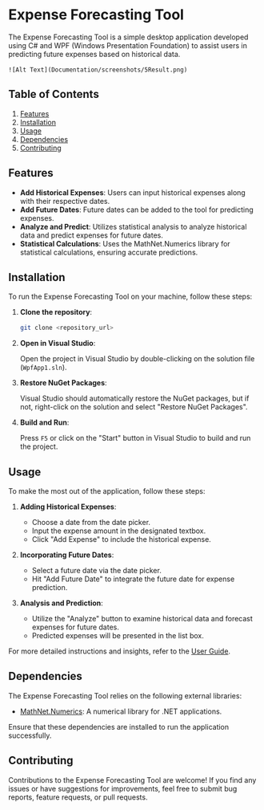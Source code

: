 # Expense Forecasting Tool

The Expense Forecasting Tool is a simple desktop application developed using C# and WPF (Windows Presentation Foundation) to assist users in predicting future expenses based on historical data.

    ![Alt Text](Documentation/screenshots/5Result.png)


## Table of Contents

1. [Features](#features)
2. [Installation](#installation)
3. [Usage](#usage)
4. [Dependencies](#dependencies)
5. [Contributing](#contributing)

## Features

- **Add Historical Expenses**: Users can input historical expenses along with their respective dates.
- **Add Future Dates**: Future dates can be added to the tool for predicting expenses.
- **Analyze and Predict**: Utilizes statistical analysis to analyze historical data and predict expenses for future dates.
- **Statistical Calculations**: Uses the MathNet.Numerics library for statistical calculations, ensuring accurate predictions.

## Installation

To run the Expense Forecasting Tool on your machine, follow these steps:

1. **Clone the repository**:

    ```bash
    git clone <repository_url>
    ```

2. **Open in Visual Studio**:

    Open the project in Visual Studio by double-clicking on the solution file (`WpfApp1.sln`).

3. **Restore NuGet Packages**:

    Visual Studio should automatically restore the NuGet packages, but if not, right-click on the solution and select "Restore NuGet Packages".

4. **Build and Run**:

    Press `F5` or click on the "Start" button in Visual Studio to build and run the project.

## Usage

To make the most out of the application, follow these steps:

1. **Adding Historical Expenses**:
    - Choose a date from the date picker.
    - Input the expense amount in the designated textbox.
    - Click "Add Expense" to include the historical expense.

2. **Incorporating Future Dates**:
    - Select a future date via the date picker.
    - Hit "Add Future Date" to integrate the future date for expense prediction.

3. **Analysis and Prediction**:
    - Utilize the "Analyze" button to examine historical data and forecast expenses for future dates.
    - Predicted expenses will be presented in the list box.

For more detailed instructions and insights, refer to the [User Guide](/Documentation/UserGuide.md).

## Dependencies

The Expense Forecasting Tool relies on the following external libraries:

- [MathNet.Numerics](https://www.nuget.org/packages/MathNet.Numerics/): A numerical library for .NET applications.

Ensure that these dependencies are installed to run the application successfully.

## Contributing

Contributions to the Expense Forecasting Tool are welcome! If you find any issues or have suggestions for improvements, feel free to submit bug reports, feature requests, or pull requests.
